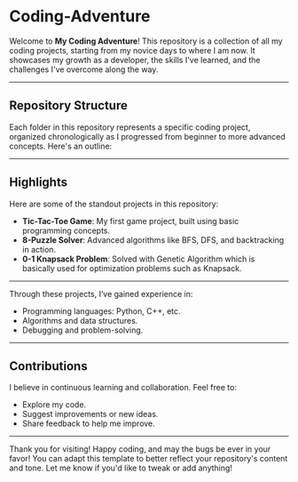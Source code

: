 # Coding-Adventure

Welcome to **My Coding Adventure**! This repository is a collection of all my coding projects, starting from my novice days to where I am now. It showcases my growth as a developer, the skills I've learned, and the challenges I've overcome along the way.

---

## Repository Structure

Each folder in this repository represents a specific coding project, organized chronologically as I progressed from beginner to more advanced concepts. Here's an outline:

---

## Highlights

Here are some of the standout projects in this repository:
- **Tic-Tac-Toe Game**: My first game project, built using basic programming concepts.  
- **8-Puzzle Solver**: Advanced algorithms like BFS, DFS, and backtracking in action.
- **0-1 Knapsack Problem**: Solved with Genetic Algorithm which is basically used for optimization problems such as Knapsack.
 
---

Through these projects, I’ve gained experience in:
- Programming languages: Python, C++, etc.
- Algorithms and data structures.
- Debugging and problem-solving.

---

##  Contributions

I believe in continuous learning and collaboration. Feel free to:
- Explore my code.
- Suggest improvements or new ideas.
- Share feedback to help me improve.

---

Thank you for visiting!
Happy coding, and may the bugs be ever in your favor!
You can adapt this template to better reflect your repository's content and tone. Let me know if you'd like to tweak or add anything!
